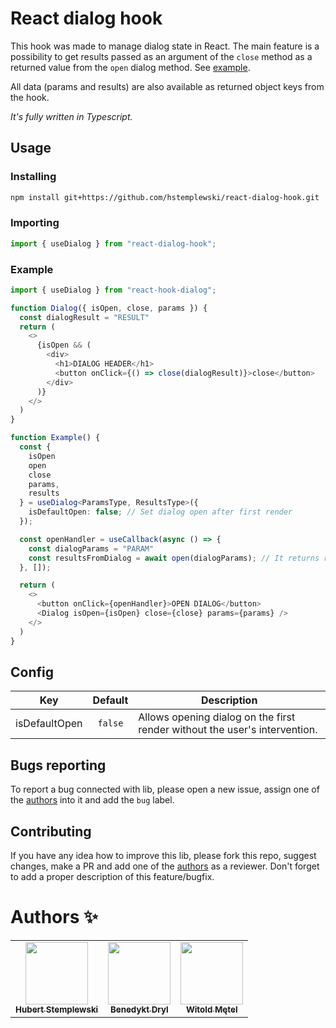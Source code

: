 # React dialog hook

This hook was made to manage dialog state in React. The main feature is a possibility to get results passed as an argument of the `close` method as a returned value from the `open` dialog method. See [example](#example).

All data (params and results) are also available as returned object keys from the hook.

_It's fully written in Typescript._

## Usage

### Installing

```sh
npm install git+https://github.com/hstemplewski/react-dialog-hook.git
```

### Importing

```typescript
import { useDialog } from "react-dialog-hook";
```

### Example

```typescript
import { useDialog } from "react-hook-dialog";

function Dialog({ isOpen, close, params }) {
  const dialogResult = "RESULT"
  return (
    <>
      {isOpen && (
        <div>
          <h1>DIALOG HEADER</h1>
          <button onClick={() => close(dialogResult)}>close</button>
        </div>
      )}
    </>
  )
}

function Example() {
  const {
    isOpen
    open
    close
    params,
    results
  } = useDialog<ParamsType, ResultsType>({
    isDefaultOpen: false; // Set dialog open after first render
  });

  const openHandler = useCallback(async () => {
    const dialogParams = "PARAM"
    const resultsFromDialog = await open(dialogParams); // It returns results passed as argument to close method
  }, []);

  return (
    <>
      <button onClick={openHandler}>OPEN DIALOG</button>
      <Dialog isOpen={isOpen} close={close} params={params} />
    </>
  )
}
```

## Config

| Key           | Default | Description                                                                |
| ------------- | :-----: | -------------------------------------------------------------------------- |
| isDefaultOpen | `false` | Allows opening dialog on the first render without the user's intervention. |

## Bugs reporting

To report a bug connected with lib, please open a new issue, assign one of the [authors](#authors) into it and add the `bug` label.

## Contributing

If you have any idea how to improve this lib, please fork this repo, suggest changes, make a PR and add one of the [authors](#authors) as a reviewer. Don't forget to add a proper description of this feature/bugfix.

# Authors ✨

<table>
  <tr>
    <td align="center"><a href="https://github.com/hstemplewski"><img src="https://avatars.githubusercontent.com/u/25898331?s=460&u=a1489c65ba165f83cdbca99778f224882ea7cdff&v=4" width="100px;" alt=""/><br /><sub><b>Hubert Stemplewski</b></sub></a></td>
    <td align="center"><a href="https://github.com/benedyktdryl"><img src="https://avatars.githubusercontent.com/u/576068?s=400&u=60be2bede95aad024ead28cfc91ece157ec51f70&v=4" width="100px;" alt=""/><br /><sub><b>Benedykt Dryl</b></sub></a></td>
    <td align="center"><a href="https://github.com/witoldmetel"><img src="https://avatars.githubusercontent.com/u/31034370?v=4" width="100px;" alt=""/><br /><sub><b>Witold Mętel</b></sub></a></td>
  </tr>
</table>
